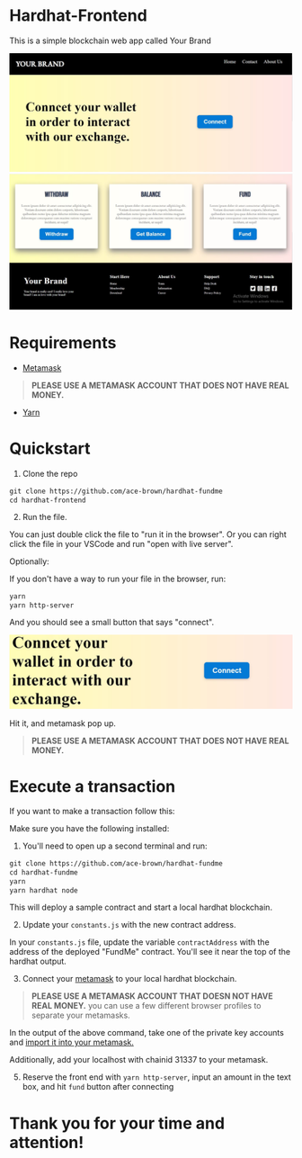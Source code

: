 # Hardhat-Frontend
This is a simple blockchain web app called Your Brand

![front-page-1](./img/front-page-1.JPG)
![front-page-2](./img/front-page-2.JPG)

# Requirements

- [Metamask](https://metamask.io/)

> **PLEASE USE A METAMASK ACCOUNT THAT DOES  NOT HAVE REAL MONEY.**

- [Yarn](https://classic.yarnpkg.com/lang/en/docs/install/) 

# Quickstart

1. Clone the repo

```
git clone https://github.com/ace-brown/hardhat-fundme
cd hardhat-frontend
```

2. Run the file.

You can just double click the file to "run it in the browser". Or you can right click the file in your VSCode and run "open with live server".

Optionally:

If you don't have a way to run your file in the browser, run:
```
yarn
yarn http-server
```

And you should see a small button that says "connect".

![Connect](./img/connectBtn.JPG)

Hit it, and metamask pop up.
> **PLEASE USE A METAMASK ACCOUNT THAT DOES  NOT HAVE REAL MONEY.**

# Execute a transaction

If you want to make a transaction follow this:

Make sure you have the following installed:

1. You'll need to open up a second terminal and run:

```
git clone https://github.com/ace-brown/hardhat-fundme
cd hardhat-fundme
yarn
yarn hardhat node
```

This will deploy a sample contract and start a local hardhat blockchain.

2. Update your `constants.js` with the new contract address.

In your `constants.js` file, update the variable `contractAddress` with the address of the deployed "FundMe" contract. You'll see it near the top of the hardhat output.

3. Connect your [metamask](https://metamask.io/) to your local hardhat blockchain.

> **PLEASE USE A METAMASK ACCOUNT THAT DOESN  NOT HAVE REAL MONEY.**
> you can use a few different browser profiles to separate your metamasks.

In the output of the above command, take one of the private key accounts and [import it into your metamask.](https://metamask.zendesk.com/hc/en-us/articles/360015489331-How-to-import-an-Account)

Additionally, add your localhost with chainid 31337 to your metamask.

5. Reserve the front end with `yarn http-server`, input an amount in the text box, and hit `fund` button after connecting

# Thank you for your time and attention!



